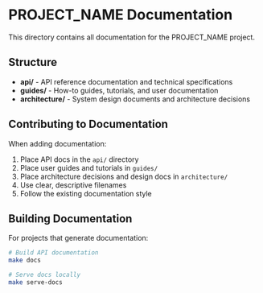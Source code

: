 # PROJECT_NAME Documentation

This directory contains all documentation for the PROJECT_NAME project.

## Structure

- **api/** - API reference documentation and technical specifications
- **guides/** - How-to guides, tutorials, and user documentation  
- **architecture/** - System design documents and architecture decisions

## Contributing to Documentation

When adding documentation:

1. Place API docs in the `api/` directory
2. Place user guides and tutorials in `guides/`  
3. Place architecture decisions and design docs in `architecture/`
4. Use clear, descriptive filenames
5. Follow the existing documentation style

## Building Documentation

For projects that generate documentation:

```bash
# Build API documentation
make docs

# Serve docs locally  
make serve-docs
```